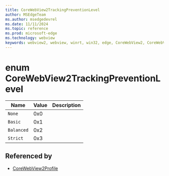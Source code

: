 ```yaml
---
title: CoreWebView2TrackingPreventionLevel
author: MSEdgeTeam
ms.author: msedgedevrel
ms.date: 11/11/2024
ms.topic: reference
ms.prod: microsoft-edge
ms.technology: webview
keywords: webview2, webview, winrt, win32, edge, CoreWebView2, CoreWebView2Controller, browser control, edge html, CoreWebView2TrackingPreventionLevel
---
```


# enum CoreWebView2TrackingPreventionLevel

| Name |  Value | Description |
|--|--|--|
|`None` | 0x0  |  |
|`Basic` | 0x1  |  |
|`Balanced` | 0x2  |  |
|`Strict` | 0x3  |  |


## Referenced by

- [CoreWebView2Profile](corewebview2profile.md)
